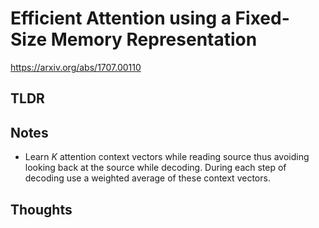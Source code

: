 # Efficient Attention using a Fixed-Size Memory Representation

https://arxiv.org/abs/1707.00110

## TLDR

## Notes
- Learn _K_ attention context vectors while reading source
  thus avoiding looking back at the source while decoding.
  During each step of decoding
  use a weighted average of these context vectors.

## Thoughts
